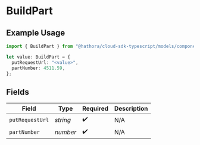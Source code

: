 # BuildPart

## Example Usage

```typescript
import { BuildPart } from "@hathora/cloud-sdk-typescript/models/components";

let value: BuildPart = {
  putRequestUrl: "<value>",
  partNumber: 4511.59,
};
```

## Fields

| Field              | Type               | Required           | Description        |
| ------------------ | ------------------ | ------------------ | ------------------ |
| `putRequestUrl`    | *string*           | :heavy_check_mark: | N/A                |
| `partNumber`       | *number*           | :heavy_check_mark: | N/A                |